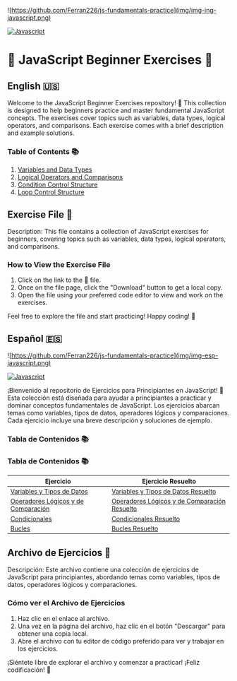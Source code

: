 ![https://github.com/Ferran226/js-fundamentals-practice](img/img-ing-javascript.png)

[![Javascript](https://img.shields.io/badge/javascript-white?style=for-the-badge&logo=javascript&logoColor=white&labelColor=black&color=%23F7DF1E)]()
# 🚀 JavaScript Beginner Exercises 🚀

## English 🇺🇸

Welcome to the JavaScript Beginner Exercises repository! 🎉 This collection is designed to help beginners practice and master fundamental JavaScript concepts. The exercises cover topics such as variables, data types, logical operators, and comparisons. Each exercise comes with a brief description and example solutions.

### Table of Contents 📚

1. [Variables and Data Types](Exercises_in_English/ENG_variables_and_data_types.js)
2. [Logical Operators and Comparisons](Exercises_in_English/ENG_logical_operators_and_comparisons.js)
3. [Condition Control Structure](Exercises_in_English/ENG_conditionalStructures.js)
4. [Loop Control Structure](Exercises_in_English/ENG_bucles_control.js)

## Exercise File 📂

Description: This file contains a collection of JavaScript exercises for beginners, covering topics such as variables, data types, logical operators, and comparisons.

### How to View the Exercise File

1. Click on the link to the 📂 file.
2. Once on the file page, click the "Download" button to get a local copy.
3. Open the file using your preferred code editor to view and work on the exercises.

Feel free to explore the file and start practicing! Happy coding! 🚀

## Español 🇪🇸

![https://github.com/Ferran226/js-fundamentals-practice](img/img-esp-javascript.png)

[![Javascript](https://img.shields.io/badge/javascript-white?style=for-the-badge&logo=javascript&logoColor=white&labelColor=black&color=%23F7DF1E)]()


¡Bienvenido al repositorio de Ejercicios para Principiantes en JavaScript! 🎉 Esta colección está diseñada para ayudar a principiantes a practicar y dominar conceptos fundamentales de JavaScript. Los ejercicios abarcan temas como variables, tipos de datos, operadores lógicos y comparaciones. Cada ejercicio incluye una breve descripción y soluciones de ejemplo.

### Tabla de Contenidos 📚

### Tabla de Contenidos 📚

| Ejercicio                                  | Ejercicio Resuelto                                        |
|--------------------------------------------|----------------------------------------------------------|
| [Variables y Tipos de Datos][ej1]          | [Variables y Tipos de Datos Resuelto][sol1]              |
| [Operadores Lógicos y de Comparación][ej2] | [Operadores Lógicos y de Comparación Resuelto][sol2]     |
| [Condicionales][ej3]                       | [Condicionales Resuelto][sol3]                           |
| [Bucles][ej4]                              | [Bucles Resuelto][sol4]                                  |

[ej1]: Ejercicios_en_Espanol/variables_and_data_types.js
[sol1]: Soluciones_en_Espanol/variables_and_data_types_solution.js
[ej2]: Ejercicios_en_Espanol/logical_operators_and_comparisons.js
[sol2]: Soluciones_en_Espanol/logical_operators_and_comparisons_solution.js
[ej3]: Ejercicios_en_Espanol/conditionalStructures.js
[sol3]: Soluciones_en_Espanol/conditionalStructures_solution.js
[ej4]: Ejercicios_en_Espanol/bucles_control.js
[sol4]: Soluciones_en_Espanol/bucles_control_solution.js



## Archivo de Ejercicios 📂

Descripción: Este archivo contiene una colección de ejercicios de JavaScript para principiantes, abordando temas como variables, tipos de datos, operadores lógicos y comparaciones.

### Cómo ver el Archivo de Ejercicios

1. Haz clic en el enlace al archivo.
2. Una vez en la página del archivo, haz clic en el botón "Descargar" para obtener una copia local.
3. Abre el archivo con tu editor de código preferido para ver y trabajar en los ejercicios.

¡Siéntete libre de explorar el archivo y comenzar a practicar! ¡Feliz codificación! 🚀

